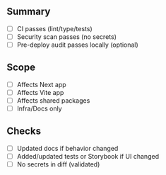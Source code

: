 ## Summary
- [ ] CI passes (lint/type/tests)
- [ ] Security scan passes (no secrets)
- [ ] Pre-deploy audit passes locally (optional)

## Scope
- [ ] Affects Next app
- [ ] Affects Vite app
- [ ] Affects shared packages
- [ ] Infra/Docs only

## Checks
- [ ] Updated docs if behavior changed
- [ ] Added/updated tests or Storybook if UI changed
- [ ] No secrets in diff (validated)
